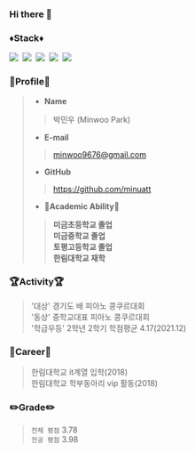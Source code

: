 ### Hi there 👋

### ♦️Stack♦️
<img src="https://img.shields.io/badge/Java-red?style=flat-square&logo=Java&logoColor=white"/></a>&nbsp;
<img src="https://img.shields.io/badge/Python-blue?style=flat-square&logo=Python&logoColor=white"/></a>&nbsp;
<img src="https://img.shields.io/badge/Jupyter-F37626?style=flat-square&logo=jupyter&logoColor=white"/></a>&nbsp;
<img src="https://img.shields.io/badge/C-black?style=flat-square&logo=c&logoColor=white"/></a>&nbsp;
<img src="https://img.shields.io/badge/TensorFlow-FF6F00?style=flat-square&logo=TensorFlow&logoColor=white">

### 👀Profile👀
> - __Name__
>> 박민우 (Minwoo Park)
> - __E-mail__
>> minwoo9676@gmail.com
> - __GitHub__
>> https://github.com/minuatt
> - __🏫Academic Ability🏫__
>> __미금초등학교 졸업__ <br>
>> __미금중학교 졸업__  <br> 
>> __토평고등학교 졸업__   
>> __한림대학교 재학__ <br>
### :trophy:Activity:trophy:
> '대상' 경기도 배 피아노 콩쿠르대회<br>
> '동상' 중학교대표 피아노 콩쿠르대회<br>
> '학급우등' 2학년 2학기 학점평균 4.17(2021.12)<br>
### :page_with_curl:Career:page_with_curl:
> 한림대학교 it계열 입학(2018)<br>
> 한림대학교 학부동아리 vip 활동(2018)<br>
### :pencil2:Grade:pencil2:
> `전체 평점` 3.78 <br>
> `전공 평점` 3.98 <br>
